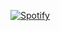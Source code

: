 [![Spotify](https://spotifynicc.vercel.app/api/spotify)](https://open.spotify.com/user/31xr6mapjgtvmiwlrptm4cajadla)
